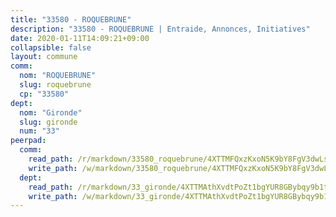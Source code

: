 ```yaml
---
title: "33580 - ROQUEBRUNE"
description: "33580 - ROQUEBRUNE | Entraide, Annonces, Initiatives"
date: 2020-01-11T14:09:21+09:00
collapsible: false
layout: commune
comm:
  nom: "ROQUEBRUNE"
  slug: roquebrune
  cp: "33580"
dept:
  nom: "Gironde"
  slug: gironde
  num: "33"
peerpad:
  comm:
    read_path: /r/markdown/33580_roquebrune/4XTTMFQxzKxoN5K9bY8FgV3dwLsQXb21e4Lh3h3RYgHqQzxXL
    write_path: /w/markdown/33580_roquebrune/4XTTMFQxzKxoN5K9bY8FgV3dwLsQXb21e4Lh3h3RYgHqQzxXL-K3TgTi4JEWf11nERLHrLHVbxbLAEhBQhs5MaFmUwfTehMV886fFsv1BC2JMYa2xd82o89g5FxCHvGhGGkFELvMaCur86CGTZnBgk4cQJZDQ8Ehs1UuQFu1uFWrsXsgnwLXY7uw9k
  dept:
    read_path: /r/markdown/33_gironde/4XTTMAthXvdtPoZt1bgYUR8GBybqy9b1tLUaaKDw5iKj57LRt
    write_path: /w/markdown/33_gironde/4XTTMAthXvdtPoZt1bgYUR8GBybqy9b1tLUaaKDw5iKj57LRt-K3TgU8ogmN5s8hbKrZhkV9P1KQiFepNWXjoYRvdMTW1jt7eRXTmrjG677tN9mcUTsALjzYGgb8mvcrYPJn2Jd8cTiBmF9aZcbgdcQL1kzCPJnSf6X8tpEcGPdTr5qT6cQqEpt6oQ
---
```


